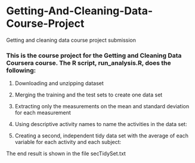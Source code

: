 # Getting-And-Cleaning-Data-Course-Project
Getting and cleaning data course project submission

### This is the course project for the Getting and Cleaning Data Coursera course. The R script, run_analysis.R, does the following:

1. Downloading and unzipping dataset

2. Merging the training and the test sets to create one data set

3. Extracting only the measurements on the mean and standard deviation for each measurement

4. Using descriptive activity names to name the activities in the data set:

5. Creating a second, independent tidy data set with the average of each variable for each activity and each subject:


The end result is shown in the file secTidySet.txt
